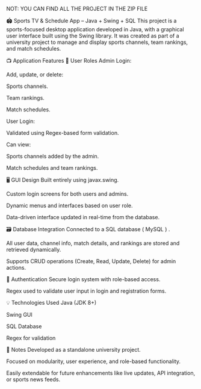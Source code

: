 NOT: YOU CAN FIND ALL THE PROJECT IN THE ZIP FILE

🏟️ Sports TV & Schedule App – Java + Swing + SQL
This project is a sports-focused desktop application developed in Java, with a graphical user interface built using the Swing library. It was created as part of a university project to manage and display sports channels, team rankings, and match schedules.

📺 Application Features
👤 User Roles
Admin Login:

Add, update, or delete:

Sports channels.

Team rankings.

Match schedules.

User Login:

Validated using Regex-based form validation.

Can view:

Sports channels added by the admin.

Match schedules and team rankings.

🖥️ GUI Design
Built entirely using javax.swing.

Custom login screens for both users and admins.

Dynamic menus and interfaces based on user role.

Data-driven interface updated in real-time from the database.

🗃️ Database Integration
Connected to a SQL database ( MySQL ) .

All user data, channel info, match details, and rankings are stored and retrieved dynamically.

Supports CRUD operations (Create, Read, Update, Delete) for admin actions.

🔐 Authentication
Secure login system with role-based access.

Regex used to validate user input in login and registration forms.

💡 Technologies Used
Java (JDK 8+)

Swing GUI

SQL Database

Regex for validation

📌 Notes
Developed as a standalone university project.

Focused on modularity, user experience, and role-based functionality.

Easily extendable for future enhancements like live updates, API integration, or sports news feeds.

